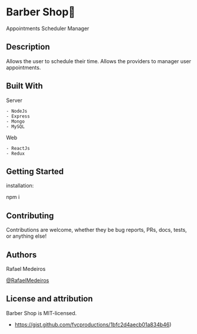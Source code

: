 # Barber Shop:barber:

Appointments Scheduler Manager

## Description

Allows the user to schedule their time.
Allows the providers to manager user appointments.

## Built With

Server

```
- NodeJs
- Express
- Mongo
- MySQL
```

Web

```
- ReactJs
- Redux
```

## Getting Started

installation:

npm i

## Contributing

Contributions are welcome, whether they be bug reports, PRs, docs, tests, or anything else!

## Authors

Rafael Medeiros

[@RafaelMedeiros](https://www.linkedin.com/in/rmedeiros2/)

## License and attribution

Barber Shop is MIT-licensed.

- https://gist.github.com/fvcproductions/1bfc2d4aecb01a834b46)
